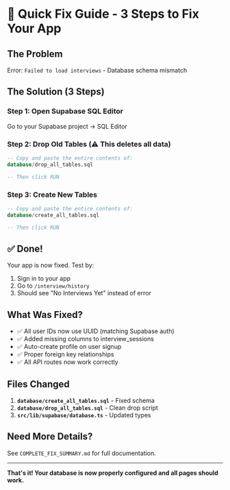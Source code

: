 # 🚀 Quick Fix Guide - 3 Steps to Fix Your App

## The Problem
Error: `Failed to load interviews` - Database schema mismatch

## The Solution (3 Steps)

### Step 1: Open Supabase SQL Editor
Go to your Supabase project → SQL Editor

### Step 2: Drop Old Tables (⚠️ This deletes all data)
```sql
-- Copy and paste the entire contents of:
database/drop_all_tables.sql

-- Then click RUN
```

### Step 3: Create New Tables
```sql
-- Copy and paste the entire contents of:
database/create_all_tables.sql

-- Then click RUN
```

## ✅ Done!

Your app is now fixed. Test by:
1. Sign in to your app
2. Go to `/interview/history`
3. Should see "No Interviews Yet" instead of error

## What Was Fixed?

- ✅ All user IDs now use UUID (matching Supabase auth)
- ✅ Added missing columns to interview_sessions
- ✅ Auto-create profile on user signup
- ✅ Proper foreign key relationships
- ✅ All API routes now work correctly

## Files Changed

1. **`database/create_all_tables.sql`** - Fixed schema
2. **`database/drop_all_tables.sql`** - Clean drop script
3. **`src/lib/supabase/database.ts`** - Updated types

## Need More Details?

See `COMPLETE_FIX_SUMMARY.md` for full documentation.

---

**That's it! Your database is now properly configured and all pages should work.**
